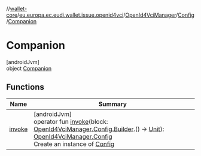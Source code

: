 //[wallet-core](../../../../../index.md)/[eu.europa.ec.eudi.wallet.issue.openid4vci](../../../index.md)/[OpenId4VciManager](../../index.md)/[Config](../index.md)/[Companion](index.md)

# Companion

[androidJvm]\
object [Companion](index.md)

## Functions

| Name                | Summary                                                                                                                                                                                                                                                                                         |
|---------------------|-------------------------------------------------------------------------------------------------------------------------------------------------------------------------------------------------------------------------------------------------------------------------------------------------|
| [invoke](invoke.md) | [androidJvm]<br>operator fun [invoke](invoke.md)(block: [OpenId4VciManager.Config.Builder](../-builder/index.md).() -&gt; [Unit](https://kotlinlang.org/api/latest/jvm/stdlib/kotlin/-unit/index.html)): [OpenId4VciManager.Config](../index.md)<br>Create an instance of [Config](../index.md) |
